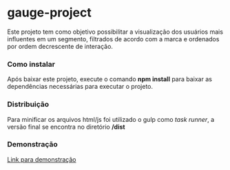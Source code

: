 # gauge-project

Este projeto tem como objetivo possibilitar a visualização dos usuários mais influentes em um segmento, filtrados de acordo com a marca e ordenados por ordem decrescente de interação.

### Como instalar

Após baixar este projeto, execute o comando **npm install** para baixar as dependências necessárias para executar o projeto.

### Distribuição

Para minificar os arquivos html/js foi utilizado o gulp como _task runner_, a versão final se encontra no diretório **/dist**

### Demonstração

 [Link para demonstração](http://unarmed-dock.surge.sh/)